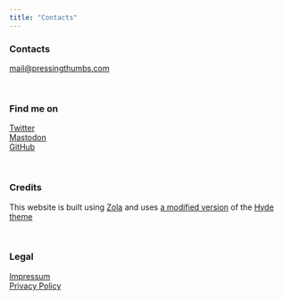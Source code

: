 ```yaml
---
title: "Contacts"
---
```


### Contacts

mail@pressingthumbs.com

<br>

### Find me on

[Twitter](https://twitter.com/ElmoSampedro)<br>
<a rel="me" href="https://mastodon.online/@elmowilk">Mastodon</a><br>
[GitHub](https://github.com/wilk10)

<br>

### Credits

This website is built using [Zola](https://www.getzola.org)
and uses [a modified version](https://github.com/wilk10/hyde)
of the [Hyde theme](https://github.com/getzola/hyde)

<br>

### Legal

[Impressum](/contacts/impressum)<br>
[Privacy Policy](/contacts/privacy)